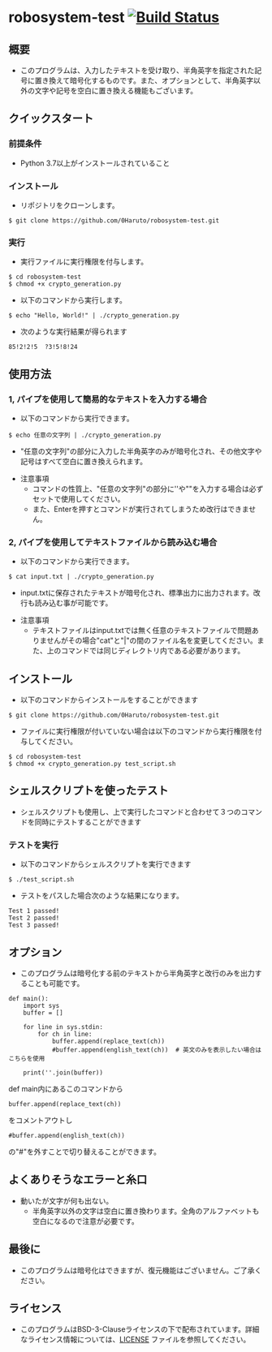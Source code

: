 # robosystem-test [![Build Status](https://github.com/0Haruto/robosystem-test/actions/workflows/test.yml/badge.svg)](https://github.com/0Haruto/robosystem-test/actions/workflows/test.yml)

## 概要
- このプログラムは、入力したテキストを受け取り、半角英字を指定された記号に置き換えて暗号化するものです。また、オプションとして、半角英字以外の文字や記号を空白に置き換える機能もございます。

## クイックスタート
### 前提条件
- Python 3.7以上がインストールされていること
### インストール
- リポジトリをクローンします。 
```
$ git clone https://github.com/0Haruto/robosystem-test.git
```
### 実行

- 実行ファイルに実行権限を付与します。
```
$ cd robosystem-test
$ chmod +x crypto_generation.py
```

- 以下のコマンドから実行します。
```
$ echo "Hello, World!" | ./crypto_generation.py
```
- 次のような実行結果が得られます
```
85!2!2!5  ?3!5!8!24
```

## 使用方法

### 1, パイプを使用して簡易的なテキストを入力する場合

- 以下のコマンドから実行できます。

```
$ echo 任意の文字列 | ./crypto_generation.py
```

- "任意の文字列"の部分に入力した半角英字のみが暗号化され、その他文字や記号はすべて空白に置き換えられます。

* 注意事項
	- コマンドの性質上、"任意の文字列"の部分に''や""を入力する場合は必ずセットで使用してください。
	- また、Enterを押すとコマンドが実行されてしまうため改行はできません。

### 2, パイプを使用してテキストファイルから読み込む場合

- 以下のコマンドから実行できます。

```
$ cat input.txt | ./crypto_generation.py
```

- input.txtに保存されたテキストが暗号化され、標準出力に出力されます。改行も読み込む事が可能です。

* 注意事項
	- テキストファイルはinput.txtでは無く任意のテキストファイルで問題ありませんがその場合"cat"と"|"の間のファイル名を変更してください。また、上のコマンドでは同じディレクトリ内である必要があります。

## インストール
- 以下のコマンドからインストールをすることができます
```
$ git clone https://github.com/0Haruto/robosystem-test.git
```
- ファイルに実行権限が付いていない場合は以下のコマンドから実行権限を付与してください。
```
$ cd robosystem-test
$ chmod +x crypto_generation.py test_script.sh
```
## シェルスクリプトを使ったテスト

- シェルスクリプトも使用し、上で実行したコマンドと合わせて３つのコマンドを同時にテストすることができます

### テストを実行
- 以下のコマンドからシェルスクリプトを実行できます
```
$ ./test_script.sh
```
- テストをパスした場合次のような結果になります。
```
Test 1 passed!
Test 2 passed!
Test 3 passed!
```

## オプション
- このプログラムは暗号化する前のテキストから半角英字と改行のみを出力することも可能です。
```
def main():
    import sys
    buffer = []

    for line in sys.stdin:
        for ch in line:
            buffer.append(replace_text(ch))
            #buffer.append(english_text(ch))  # 英文のみを表示したい場合はこちらを使用

    print(''.join(buffer))
```
def main内にあるこのコマンドから
```
buffer.append(replace_text(ch))
```
をコメントアウトし
```
#buffer.append(english_text(ch)) 
```
の"#"を外すことで切り替えることができます。

## よくありそうなエラーと糸口

- 動いたが文字が何も出ない。
	- 半角英字以外の文字は空白に置き換わります。全角のアルファベットも空白になるので注意が必要です。

## 最後に
- このプログラムは暗号化はできますが、復元機能はございません。ご了承ください。
## ライセンス
- このプログラムはBSD-3-Clauseライセンスの下で配布されています。詳細なライセンス情報については、[LICENSE](./LICENSE) ファイルを参照してください。
